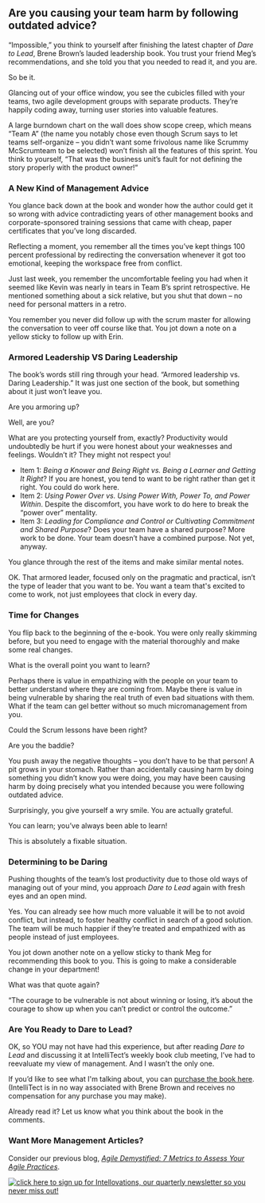 

## **Are you causing your team harm by following outdated advice?**

“Impossible,” you think to yourself after finishing the latest chapter of _Dare to Lead_, Brene Brown’s lauded leadership book. You trust your friend Meg’s recommendations, and she told you that you needed to read it, and you are.

So be it.

Glancing out of your office window, you see the cubicles filled with your teams, two agile development groups with separate products. They’re happily coding away, turning user stories into valuable features.

A large burndown chart on the wall does show scope creep, which means “Team A” (the name you notably chose even though Scrum says to let teams self-organize – you didn’t want some frivolous name like Scrummy McScrumteam to be selected) won’t finish all the features of this sprint. You think to yourself, “That was the business unit’s fault for not defining the story properly with the product owner!”

### **A** New Kind of Management Advice

You glance back down at the book and wonder how the author could get it so wrong with advice contradicting years of other management books and corporate-sponsored training sessions that came with cheap, paper certificates that you’ve long discarded.

Reflecting a moment, you remember all the times you’ve kept things 100 percent professional by redirecting the conversation whenever it got too emotional, keeping the workspace free from conflict.

Just last week, you remember the uncomfortable feeling you had when it seemed like Kevin was nearly in tears in Team B’s sprint retrospective. He mentioned something about a sick relative, but you shut that down – no need for personal matters in a retro.

You remember you never did follow up with the scrum master for allowing the conversation to veer off course like that. You jot down a note on a yellow sticky to follow up with Erin.

### Armored Leadership VS Daring Leadership

The book’s words still ring through your head. “Armored leadership vs. Daring Leadership.” It was just one section of the book, but something about it just won’t leave you.

Are you armoring up?

Well, are you?

What are you protecting yourself from, exactly? Productivity would undoubtedly be hurt if you were honest about your weaknesses and feelings. Wouldn’t it? They might not respect you!

- Item 1: _Being a Knower and Being Right vs. Being a Learner and Getting It Right_? If you are honest, you tend to want to be right rather than get it right. You could do work here.
- Item 2: _Using Power Over vs. Using Power With, Power To, and Power Within_. Despite the discomfort, you have work to do here to break the “power over” mentality.
- Item 3: _Leading for Compliance and Control or Cultivating Commitment and Shared Purpose_? Does your team have a shared purpose? More work to be done. Your team doesn’t have a combined purpose. Not yet, anyway.

You glance through the rest of the items and make similar mental notes.

OK. That armored leader, focused only on the pragmatic and practical, isn’t the type of leader that you want to be. You want a team that's excited to come to work, not just employees that clock in every day.

### Time for Changes

You flip back to the beginning of the e-book. You were only really skimming before, but you need to engage with the material thoroughly and make some real changes.

What is the overall point you want to learn?

Perhaps there is value in empathizing with the people on your team to better understand where they are coming from. Maybe there is value in being vulnerable by sharing the real truth of even bad situations with them. What if the team can gel better without so much micromanagement from you.

Could the Scrum lessons have been right?

Are you the baddie?

You push away the negative thoughts – you don’t have to be that person! A pit grows in your stomach. Rather than accidentally causing harm by doing something you didn’t know you were doing, you may have been causing harm by doing precisely what you intended because you were following outdated advice.

Surprisingly, you give yourself a wry smile. You are actually grateful.

You can learn; you’ve always been able to learn!

This is absolutely a fixable situation.

### **Determining to be Daring**

Pushing thoughts of the team’s lost productivity due to those old ways of managing out of your mind, you approach _Dare to Lead_ again with fresh eyes and an open mind.

Yes. You can already see how much more valuable it will be to not avoid conflict, but instead, to foster healthy conflict in search of a good solution. The team will be much happier if they’re treated and empathized with as people instead of just employees. 

You jot down another note on a yellow sticky to thank Meg for recommending this book to you. This is going to make a considerable change in your department!

What was that quote again?

“The courage to be vulnerable is not about winning or losing, it’s about the courage to show up when you can’t predict or control the outcome.”

### **Are You Ready to Dare to Lead?**

OK, so YOU may not have had this experience, but after reading _Dare to Lead_ and discussing it at IntelliTect’s weekly book club meeting, I’ve had to reevaluate my view of management. And I wasn’t the only one.

If you’d like to see what I'm talking about, you can [purchase the book here](https://www.amazon.com/Dare-Lead-Brave-Conversations-Hearts/dp/0399592520/ref=sr_1_1?crid=2IEQK5JU0WSST&dchild=1&keywords=dare+to+lead+brene+brown&qid=1596505033&sprefix=dare+to+lead%2Caps%2C412&sr=8-1). (IntelliTect is in no way associated with Brene Brown and receives no compensation for any purchase you may make).

Already read it? Let us know what you think about the book in the comments.

### Want More Management Articles?

Consider our previous blog, _[Agile Demystified: 7 Metrics to Assess Your Agile Practices](/demystified-agile/)_.

[![click here to sign up for Intellovations, our quarterly newsletter so you never miss out!](https://intellitect.com/wp-content/uploads/2017/07/Click-here-to-sign-up-1-1024x235.jpg)](https://bit.ly/2Nhro9T "Dare to Lead: Leadership Without Armor")
